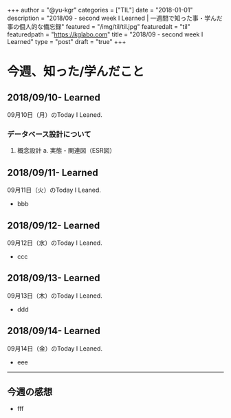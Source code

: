 +++
author = "@yu-kgr"
categories = ["TIL"]
date = "2018-01-01"
description = "2018/09 - second week I Learned | 一週間で知った事・学んだ事の個人的な備忘録"
featured = "/img/til/til.jpg"
featuredalt = "til"
featuredpath = "https://kglabo.com"
title = "2018/09 - second week I Learned"
type = "post"
draft = "true"
+++

# 今週、知った/学んだこと

<!-- tags = ["DB"] -->

## 2018/09/10- Learned

09月10日（月）のToday I Leaned.

### データベース設計について

1. 概念設計
  a. 実態・関連図（ESR図）

## 2018/09/11- Learned

09月11日（火）のToday I Leaned.

- bbb

## 2018/09/12- Learned

09月12日（水）のToday I Leaned.

- ccc

## 2018/09/13- Learned

09月13日（木）のToday I Leaned.

- ddd

## 2018/09/14- Learned

09月14日（金）のToday I Leaned.

- eee

---

## 今週の感想

- fff
